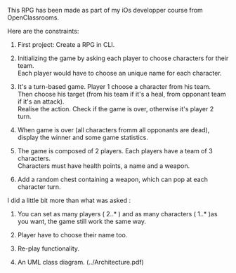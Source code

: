 

This RPG has been made as part of my iOs developper course from OpenClassrooms.

Here are the constraints:

  1. First project: Create a RPG in CLI.

  2. Initializing the game by asking each player to choose characters for their team.  
  Each player would have to choose an unique name for each character.

  3. It's a turn-based game. Player 1 choose a character from his team.  
  Then choose his target (from his team if it's a heal, from opponant team if it's an attack).  
  Realise the action. Check if the game is over, otherwise it's player 2 turn.

  4. When game is over (all characters fromm all opponants are dead), display the winner and some game statistics.

  5. The game is composed of 2 players. Each players have a team of 3 characters.  
  Characters must have health points, a name and a weapon.  

  6. Add a random chest containing a weapon, which can pop at each character turn.  

I did a little bit more than what was asked :

  1. You can set as many players ( 2..* ) and as many characters ( 1..* )as you want, the game still work the same way.

  2. Player have to choose their name too. 

  3. Re-play functionality.
  
  4. An UML class diagram. (../Architecture.pdf)
     
